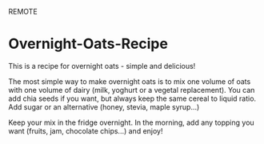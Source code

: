 REMOTE

# Overnight-Oats-Recipe
This is a recipe for overnight oats - simple and delicious!

The most simple way to make overnight oats is to mix one volume of oats with one volume of dairy (milk, yoghurt or a vegetal replacement).
You can add chia seeds if you want, but always keep the same cereal to liquid ratio.
Add sugar or an alternative (honey, stevia, maple syrup...)

Keep your mix in the fridge overnight.
In the morning, add any topping you want (fruits, jam, chocolate chips...) and enjoy! 


